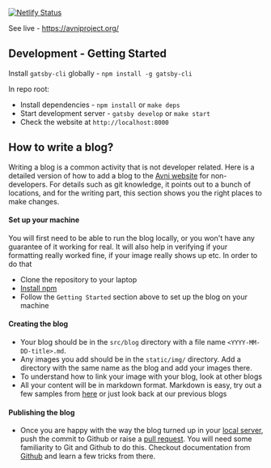 [![Netlify Status](https://api.netlify.com/api/v1/badges/b4fc6248-5840-4383-9cfa-b2b3dcb7165a/deploy-status)](https://app.netlify.com/sites/avniproject/deploys)

See live - https://avniproject.org/

## Development - Getting Started
Install `gatsby-cli` globally - `npm install -g gatsby-cli`

In repo root:
- Install dependencies - `npm install` or `make deps`
- Start development server - `gatsby develop` or `make start`
- Check the website at ```http://localhost:8000```


## How to write a blog? 

Writing a blog is a common activity that is not developer related. Here is a detailed version of how to add a blog to the [Avni website](https://avniproject.org) for non-developers. For details such as git knowledge, it points out to a bunch of locations, and for the writing part, this section shows you the right places to make changes.  

#### Set up your machine
You will first need to be able to run the blog locally, or you won't have any guarantee of it working for real. It will also help in verifying if your formatting really worked fine, if your image really shows up etc. In order to do that
- Clone the repository to your laptop
- [Install npm](https://docs.npmjs.com/downloading-and-installing-node-js-and-npm)
- Follow the ```Getting Started``` section above to set up the blog on your machine

#### Creating the blog
- Your blog should be in the ```src/blog``` directory with a file name ```<YYYY-MM-DD-title>.md```. 
- Any images you add should be in the ```static/img/``` directory. Add a directory with the same name as the blog and add your images there. 
- To understand how to link your image with your blog, look at other blogs
- All your content will be in markdown format. Markdown is easy, try out a few samples from [here](https://www.markdowntutorial.com/) or just look back at our previous blogs

#### Publishing the blog
- Once you are happy with the way the blog turned up in your [local server](http://localhost:8000), push the commit to Github or raise a [pull request](https://docs.github.com/en/pull-requests/collaborating-with-pull-requests/proposing-changes-to-your-work-with-pull-requests/creating-a-pull-request). You will need some familiarity to Git and Github to do this. Checkout documentation from [Github](https://docs.github.com/en/get-started/using-git) and learn a few tricks from there. 
